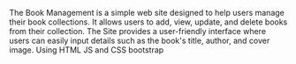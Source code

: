 The Book Management is a simple web site designed to help users manage their book collections.
It allows users to add, view, update, and delete books from their collection.
The Site provides a user-friendly interface where users can easily input details such as the book's title, author, and cover image.
Using HTML JS and CSS bootstrap
